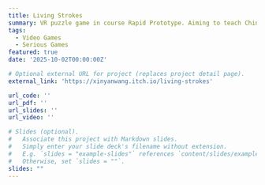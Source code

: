 ```yaml
---
title: Living Strokes
summary: VR puzzle game in course Rapid Prototype. Aiming to teach Chinese characters. My main part is the AI Optical Character Recognition (OCR) plugin system. I integrate PPOCR-v5, the most advanced open-source model, into Unreal engine, supporting the core gameplay. Besides that, as a tech artist, I also help create the manga stylized shaders, visual effects, environment art design, and all the lighting.
tags:
  - Video Games
  - Serious Games
featured: true
date: '2025-10-02T00:00:00Z'

# Optional external URL for project (replaces project detail page).
external_link: 'https://xinyanwang.itch.io/living-strokes'

url_code: ''
url_pdf: ''
url_slides: ''
url_video: ''

# Slides (optional).
#   Associate this project with Markdown slides.
#   Simply enter your slide deck's filename without extension.
#   E.g. `slides = "example-slides"` references `content/slides/example-slides.md`.
#   Otherwise, set `slides = ""`.
slides: ""
---
```

